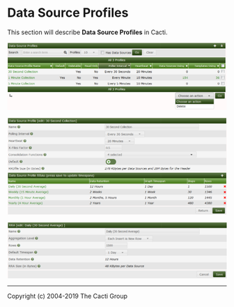 # Data Source Profiles

This section will describe **Data Source Profiles** in Cacti.

![Data Source Profiles](images/data-source-profiles.png)

![Data Source Profiles Edit](images/data-source-profiles-edit1.png)

![Data Source Profiles RRA Edit](images/data-source-profiles-edit2.png)

---
Copyright (c) 2004-2019 The Cacti Group
